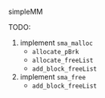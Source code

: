simpleMM

TODO:
1. implement `sma_malloc`
   * `allocate_pBrk`
   * `allocate_freeList`
   * `add_block_freeList`
2. implement `sma_free`
   * `add_block_freeList`
